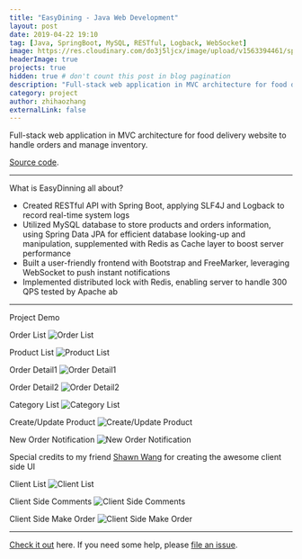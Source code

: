 ```yaml
---
title: "EasyDining - Java Web Development"
layout: post
date: 2019-04-22 19:10
tag: [Java, SpringBoot, MySQL, RESTful, Logback, WebSocket] 
image: https://res.cloudinary.com/do3j5ljcx/image/upload/v1563394461/spring-boot.png
headerImage: true
projects: true
hidden: true # don't count this post in blog pagination
description: "Full-stack web application in MVC architecture for food delivery website to handle orders and manage inventory"
category: project
author: zhihaozhang
externalLink: false
---
```




Full-stack web application in MVC architecture for food delivery website to handle orders and manage inventory.

[Source code](https://github.com/zhihaozhangim/EasyDinning). 

---

What is EasyDinning all about?

- Created RESTful API with Spring Boot, applying SLF4J and Logback to record real-time system logs
- Utilized MySQL database to store products and orders information, using Spring Data JPA for efficient database looking-up and manipulation, supplemented with Redis as Cache layer to boost server performance
- Built a user-friendly frontend with Bootstrap and FreeMarker, leveraging WebSocket to push instant notifications
- Implemented distributed lock with Redis, enabling server to handle 300 QPS tested by Apache ab

---

Project Demo

Order List
![Order List](https://res.cloudinary.com/do3j5ljcx/image/upload/v1563396644/List.png)


Product List
![Product List](https://res.cloudinary.com/do3j5ljcx/image/upload/v1563396645/Product_List.png)


Order Detail1
![Order Detail1](https://res.cloudinary.com/do3j5ljcx/image/upload/v1563396643/Order_Detail1.png)


Order Detail2
![Order Detail2](https://res.cloudinary.com/do3j5ljcx/image/upload/v1563396644/Order_Detail2.png)


Category List
![Category List](https://res.cloudinary.com/do3j5ljcx/image/upload/v1563396642/Category_List.png)


Create/Update Product
![Create/Update Product](https://res.cloudinary.com/do3j5ljcx/image/upload/v1563396643/Create_update_Product.png)


New Order Notification
![New Order Notification](https://res.cloudinary.com/do3j5ljcx/image/upload/v1563396643/New_Order_Notifications.png)


Special credits to my friend [Shawn Wang](https://www.linkedin.com/in/jinghao-wang-shaw/) for creating the awesome client side UI

Client List
![Client List](https://res.cloudinary.com/do3j5ljcx/image/upload/v1563396642/Client_Side_List.png)


Client Side Comments
![Client Side Comments](https://res.cloudinary.com/do3j5ljcx/image/upload/v1563396642/Client_Side_Comments.png)


Client Side Make Order
![Client Side Make Order](https://res.cloudinary.com/do3j5ljcx/image/upload/v1563396642/Client_Side_Make_Order.png)


---

[Check it out](https://github.com/zhihaozhangim/EasyDinning) here.
If you need some help, please [file an issue](https://github.com/zhihaozhangim/EasyDinning/issues).
